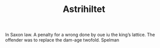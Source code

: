 ---
title: Astrihiltet
letter: A
permalink: "/definitions/astrihiltet.html"
body: In Saxon law. A penalty for a wrong done by oue iu the king’s lattice. The offender
  was to replace the dam-age twofold. Spelman
published_at: '2018-07-07'
source: Black's Law Dictionary
layout: post
---